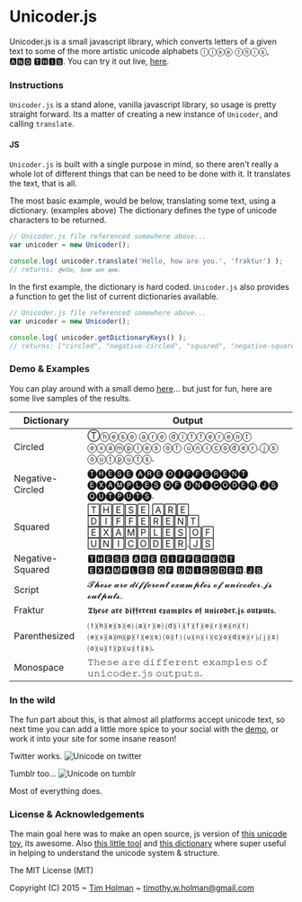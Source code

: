 # Unicoder.js

Unicoder.js is a small javascript library, which converts letters of a given text to some of the more artistic unicode alphabets ⓛⓘⓚⓔ ⓣⓗⓘⓢ, 🅰🅽🅳 🆃🅷🅸🆂. You can try it out live, [here](http://tholman.com/unicoder.js).

### Instructions

`Unicoder.js` is a stand alone, vanilla javascript library, so usage is pretty straight forward. Its a matter of creating a new instance of `Unicoder`, and calling `translate`.

#### JS

`Unicoder.js` is built with a single purpose in mind, so there aren't really a whole lot of different things that can be need to be done with it. It translates the text, that is all. 

The most basic example, would be below, translating some text, using a dictionary. (examples above) The dictionary defines the type of unicode characters to be returned.

```javascript
// Unicoder.js file referenced somewhere above...
var unicoder = new Unicoder();

console.log( unicoder.translate('Hello, how are you.', 'fraktur') );
// returns: 𝕳𝖊𝖑𝖑𝖔, 𝖍𝖔𝖜 𝖆𝖗𝖊 𝖞𝖔𝖚.
```

In the first example, the dictionary is hard coded. `Unicoder.js` also provides a function to get the list of current dictionaries available.

```javascript
// Unicoder.js file referenced somewhere above...
var unicoder = new Unicoder();

console.log( unicoder.getDictionaryKeys() );
// returns: ["circled", "negative-circled", "squared", "negative-squared", "script", "fraktur", "parenthesized", "monospace"]
```

### Demo & Examples

You can play around with a small demo [here](http://tholman.com/unicoder.js)... but just for fun, here are some live samples of the results.

| Dictionary       	| Output                                                                                           	|
|------------------	|--------------------------------------------------------------------------------------------------	|
| Circled          	| Ⓣⓗⓔⓢⓔ ⓐⓡⓔ ⓓⓘⓕⓕⓔⓡⓔⓝⓣ ⓔⓧⓐⓜⓟⓛⓔⓢ ⓞⓕ ⓤⓝⓘⓒⓞⓓⓔⓡ.ⓙⓢ ⓞⓤⓣⓟⓤⓣⓢ.                                             	|
| Negative-Circled 	| 🅣🅗🅔🅢🅔 🅐🅡🅔 🅓🅘🅕🅕🅔🅡🅔🅝🅣 🅔🅧🅐🅜🅟🅛🅔🅢 🅞🅕 🅤🅝🅘🅒🅞🅓🅔🅡.🅙🅢 🅞🅤🅣🅟🅤🅣🅢. 	|
| Squared          	| 🅃🄷🄴🅂🄴 🄰🅁🄴 🄳🄸🄵🄵🄴🅁🄴🄽🅃 🄴🅇🄰🄼🄿🄻🄴🅂 🄾🄵 🅄🄽🄸🄲🄾🄳🄴🅁.🄹🅂                 	|
| Negative-Squared 	| 🆃🅷🅴🆂🅴 🅰🆁🅴 🅳🅸🅵🅵🅴🆁🅴🅽🆃 🅴🆇🅰🅼🅿🅻🅴🆂 🅾🅵 🆄🅽🅸🅲🅾🅳🅴🆁.🅹🆂                 	|
| Script           	| 𝓣𝓱𝓮𝓼𝓮 𝓪𝓻𝓮 𝓭𝓲𝓯𝓯𝓮𝓻𝓮𝓷𝓽 𝓮𝔁𝓪𝓶𝓹𝓵𝓮𝓼 𝓸𝓯 𝓾𝓷𝓲𝓬𝓸𝓭𝓮𝓻.𝓳𝓼 𝓸𝓾𝓽𝓹𝓾𝓽𝓼. 	|
| Fraktur          	| 𝕿𝖍𝖊𝖘𝖊 𝖆𝖗𝖊 𝖉𝖎𝖋𝖋𝖊𝖗𝖊𝖓𝖙 𝖊𝖝𝖆𝖒𝖕𝖑𝖊𝖘 𝖔𝖋 𝖚𝖓𝖎𝖈𝖔𝖉𝖊𝖗.𝖏𝖘 𝖔𝖚𝖙𝖕𝖚𝖙𝖘. 	|
| Parenthesized    	| ⒯⒣⒠⒮⒠ ⒜⒭⒠ ⒟⒤⒡⒡⒠⒭⒠⒩⒯ ⒠⒳⒜⒨⒫⒧⒠⒮ ⒪⒡ ⒰⒩⒤⒞⒪⒟⒠⒭.⒥⒮ ⒪⒰⒯⒫⒰⒯⒮.                                             	|
| Monospace        	| 𝚃𝚑𝚎𝚜𝚎 𝚊𝚛𝚎 𝚍𝚒𝚏𝚏𝚎𝚛𝚎𝚗𝚝 𝚎𝚡𝚊𝚖𝚙𝚕𝚎𝚜 𝚘𝚏 𝚞𝚗𝚒𝚌𝚘𝚍𝚎𝚛.𝚓𝚜 𝚘𝚞𝚝𝚙𝚞𝚝𝚜. 	|

### In the wild

The fun part about this, is that almost all platforms accept unicode text, so next time you can add a little more spice to your social with the [demo](http://tholman.com/unicoder.js), or work it into your site for some insane reason!

Twitter works.
![Unicode on twitter](https://i.imgur.com/hflMYyt.png "Twitter showing unicode")

Tumblr too...
![Unicode on tumblr](http://i.imgur.com/EImCdt0.png "Tumblr showing unicode")

Most of everything does.

### License & Acknowledgements
The main goal here was to make an open source, js version of [this unicode toy](http://www.panix.com/~eli/unicode/convert.cgi?text=hello), its awesome. Also [this little tool](http://rishida.net/tools/conversion/) and [this dictionary](http://unicode-table.com/en/) where super useful in helping to understand the unicode system & structure.

The MIT License (MIT)

Copyright (C) 2015 ~ [Tim Holman](http://tholman.com) ~ timothy.w.holman@gmail.com

